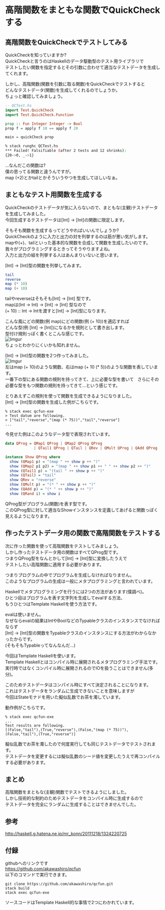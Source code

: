 # 高階関数をまともな関数でQuickCheckする

## 高階関数をQuickCheckでテストしてみる
QuickCheckを知っていますか?  
QuickCheckと言うのはHaskellのデータ駆動型のテスト用ライブラリで  
テストしたい関数を指定するとその引数に合わせて適当なテストデータを生成してくれます。  

しかし、高階関数(関数を引数に取る関数)をQuickCheckでテストすると  
どんなテストデータ(関数)を生成してくれるのでしょうか。  
ちょっと確認してみましょう。  
```haskell
-- QCTest.hs
import Test.QuickCheck
import Test.QuickCheck.Function

prop :: Fun Integer Integer -> Bool
prop f = apply f 10 == apply f 20

main = quickCheck prop
```
```bash
% stack runghc QCTest.hs
*** Failed! Falsifiable (after 2 tests and 12 shrinks):
{20->0, _->1}
```
...なんだこの関数は?  
僕の思ってる関数と違うんですが。  
map (+2)とかtailとかそういうやつを生成してほしいなぁ。  

## まともなテスト用関数を生成する
QuickCheckのテストデータが気に入らないので、まともな(主観)テストデータを生成してみました。  
今回生成するテストデータは[Int] -> [Int]の関数に限定します。

そもそも関数を生成するってどうやればいいんでしょうか?  
QuickCheckのように入力と出力の対を列挙するのは筋が悪い気がします。  
mapや(+)、tailといった基本的な関数を合成して関数を生成したいのです。  
我々がプログラミングするときってそうやりますよね。  
入力と出力の組を列挙する人はあんまりいないと思います。  

[Int] -> [Int]型の関数を列挙してみます。  
```haskell
tail
reverse
map (* 10)
map (+ 10)
```
tailやreverseはそもそも[Int] -> [Int] 型です。  
mapは(Int -> Int) -> [Int] -> [Int] 型なので  
(+ 10) :: Int -> Intを渡すと[Int] -> [Int]型になります。  

こんな風にどの関数(例 map)にどの関数(例 (+ 10))を適応すれば  
どんな型(例 [Int] -> [Int])になるかを規則として書き出します。  
型付け規則っぽく書くとこんな感じです。  
![Imgur](https://i.imgur.com/O1jucx2.png)    
ちょっとわかりにくいかも知れません。  

[Int] -> [Int]型の関数を2つ作ってみました。  
![Imgur](https://i.imgur.com/dxFxpxj.png)   
左はmap (+ 10)のような関数、右はmap (+ 10 (* 5))のような関数を表しています。  
一番下の型にある関数の規則を持ってきて、上に必要な型を書いて  
さらにその必要な型をもつ関数の規則を持ってきて...という感じです。  

とりあえずこの規則を使って関数を生成できるようになりました。  
[Int] -> [Int]型の関数を生成した例がこちらです。  
```shell
% stack exec qcfun-exe
> Test datum are following.
> ["tail","reverse","(map (* 75))","tail","reverse"]
...
```

今見せた例はこのようなデータ型で表現されています。
```haskell
data QProg = QMap1 QProg | QMap2 QProg QProg 
             | QTail1 QProg | QTail | QRev | QMult QProg | QAdd QProg | QRand Int deriving (Eq)

instance Show QProg where
  show (QMap1 p) = "(map " ++ show p ++ ")"
  show (QMap2 p1 p2) = "(map " ++ show p1 ++ " " ++ show p2 ++ ")"
  show (QTail1 p) = "(tail " ++ show p ++ ")"
  show (QTail) = "tail"
  show QRev = "reverse"
  show (QMult p) = "(* " ++ show p ++ ")"
  show (QAdd p) = "(* " ++ show p ++ ")"
  show (QRand i) = show i

```
QProg型がプログラム(関数)を表す型です。  
このQProg型に対して適当なShowインスタンスを定義してあげると関数っぽく見えるようになります。  

## 作ったテストデータ用の関数で高階関数をテストする
次に作った関数を使って高階関数をテストしてみましょう。  
しかし作ったテストデータ用の関数はすべてQProg型です。  
つまりQProg型をなんとかして[Int] -> [Int]型に変換したうえで  
テストしたい高階関数に適用する必要があります。  

つまりプログラムの中でプログラムを生成しなければなりません。  
このようなプログラムの生成は一般にメタプログラミングと言われています。  

Haskellでメタプログラミングを行うには2つの方法があります(僕調べ)。  
ひとつ目はプログラムを表す文字列を生成してevalする方法、  
もうひとつはTemplate Haskellを使う方法です。  

evalは使いません。  
なぜならevalの結果はIntやBoolなどのTypableクラスのインスタンスでなければならず  
[Int] -> [Int]型の関数をTypableクラスのインスタンスにする方法がわからなかったからです。  
(そもそもTypableってなんなんだ...)

今回はTemplate Haskellを使います。  
Template Haskellとはコンパイル時に展開されるメタプログラミング手法です。  
実行時ではなくコンパイル時に展開されるのでIOを扱うことはできません(多分)。  

このためテストデータはコンパイル時にすべて決定されることになります。  
これはテストデータをランダムに生成できないことを意味しますが  
今回はStateモナドを用いた擬似乱数でお茶を濁しています。  

動作例がこちらです。
```shell
% stack exec qcfun-exe
...
Test results are following.
[(False,"tail"),(True,"reverse"),(False,"(map (* 75))"),(False,"tail"),(True,"reverse")]
```
擬似乱数でお茶を濁したので何度実行しても同じテストデータでテストされます。  
テストデータを変更するには擬似乱数のシード値を変更したうえで再コンパイルする必要があります。  

## まとめ
高階関数をまともな(主観)関数でテストできるようにしました。  
しかし技術的な制約のためテストデータをコンパイル時に生成するので  
テストデータを完全にランダムに生成することはできませんでした。  

## 参考
<http://haskell.g.hatena.ne.jp/mr_konn/20111218/1324220725>  

## 付録
githubへのリンクです  
<https://github.com/akawashiro/qcfun>  
以下のコマンドで実行できます。  
```shell
git clone https://github.com/akawashiro/qcfun.git
stack build
stack exec qcfun-exe
```
ソースコードはTemplate Haskell的な事情で2つにわかれています。  

